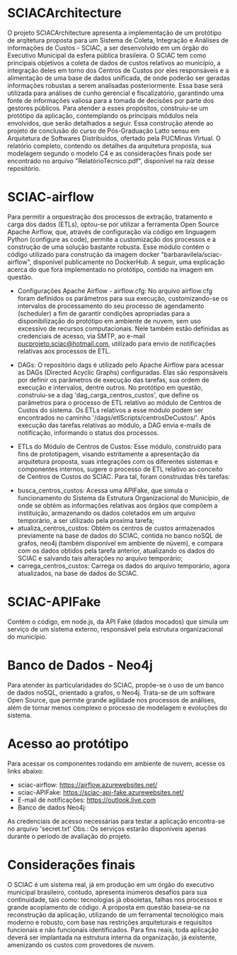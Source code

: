# SCIACArchitecture
O projeto SCIACArchitecture apresenta a implementação de um protótipo de arqitetura proposta para um Sistema de Coleta, Integração e Análises de informações de Custos - SCIAC, a ser desenvolvido em um órgão do Executivo Municipal da esfera pública brasileira.
O SCIAC tem como principais objetivos a coleta de dados de custos relativos ao município, a integração deles em torno dos Centros de Custos por eles responsáveis e a alimentação de uma base de dados unificada, de onde poderão ser geradas informações robustas a serem analisadas posteriormente. Essa base será utilizada para análises de cunho gerencial e fiscalizatório, garantindo uma fonte de informações valiosa para a tomada de decisões por parte dos gestores públicos.
Para atender a esses propósitos, construiu-se um protótipo da aplicação, contemplando os principais módulos nela envolvidos, que serão detalhados a seguir.
Essa construção atende ao projeto de conclusão do curso de Pós-Graduação Latto sensu em Arquitetura de Softwares Distribuídos, ofertado pela PUCMinas Virtual. O relatório completo, contendo os detalhes da arquitetura proposta, sua modelagem segundo o modelo C4 e as considerações finais pode ser encontrado no arquivo "RelatórioTécnico.pdf", disponível na raíz desse repositório.

# SCIAC-airflow
Para permitir a orquestração dos processos de extração, tratamento e carga dos dados (ETLs), optou-se por utilizar a ferramenta Open Source Apache Airflow, que, através de configuração via código em linguagem Python (configure as code), permite a customização dos processos e a construção de uma solução bastante robusta.
Esse módulo contém o código utilizado para construção da imagem docker "barbaravilela/sciac-airflow", disponível publicamente no DockerHub.
A seguir, uma explicação acerca do que fora implementado no protótipo, contido na imagem em questão.

* Configurações Apache Airflow - airflow.cfg:
No arquivo airflow.cfg foram definidos os parâmetros para sua execução, customizando-se os intervalos de processamento do seu processo de agendamento (scheduler) a fim de garantir condições apropriadas para a disponibilização do protótipo em ambiente de nuvem, sem uso excessivo de recursos computacionais.
Nele também estão definidas as credenciais de acesso, via SMTP, ao e-mail pucprojeto.sciac@hotmail.com, utilizado para envio de notificações relativas aos processos de ETL.

* DAGs:
O repositório dags é utilizado pelo Apache Airflow para acessar as DAGs (Directed Acyclic Graphs) configuradas. Elas são responsáveis por definir os parâmetros de execução das tarefas, sua ordem de execução e intervalos, dentre outros.
No protótipo em questão, construiu-se a dag 'dag_carga_centros_custos', que define os parâmetros para o processo de ETL relativo ao módulo de Centros de Custos do sistema.
Os ETLs relativos a esse módulo podem ser encontrados no caminho '/dags/etlScripts/centrosDeCustos/'.
Após execução das tarefas relativas ao módulo, a DAG envia e-mails de notificação, informando o status dos processos.

* ETLs do Módulo de Centros de Custos:
Esse módulo, construído para fins de prototipagem, visando estritamente a apresentação da arquitetura proposta, suas integrações com os diferentes sistemas e componentes internos, sugere o processo de ETL relativo ao conceito de Centros de Custos do SCIAC.
Para tal, foram construídas três tarefas:
- busca_centros_custos: Acessa uma APIFake, que simula o funcionamento do Sistema da Estrutura Organizacional do Município, de onde se obtém as informações relativas aos órgãos que compõem a instituição, armazenando os dados coletados em um arquivo temporário, a ser utilizado pela proxima tarefa;
- atualiza_centros_custos:   Obtém os centros de custos armazenados previamente na base de dados do SCIAC, contida no banco noSQL de grafos, neo4j (também disponível em ambiente de núvem), e compara com os dados obtidos pela tarefa anterior, atualizando os dados do SCIAC e salvando tais alterações no arquivo temporário;
- carrega_centros_custos: Carrega os dados do arquivo temporário, agora atualizados, na base de dados do SCIAC.

# SCIAC-APIFake
Contém o código, em node.js, da API Fake (dados mocados) que simula um serviço de um sistema externo, responsável pela estrutura organizacional do município.

 # Banco de Dados - Neo4j
Para atender às particularidades do SCIAC, propõe-se o uso de um banco de dados noSQL, orientado a grafos, o Neo4j.
Trata-se de um software Open Source, que permite grande agilidade nos processos de análises, além de tornar menos complexo o processo de modelagem e evoluções do sistema.

 # Acesso ao protótipo
Para acessar os componentes rodando em ambiente de nuvem, acesse os links abaixo:

* sciac-airflow: https://airflow.azurewebsites.net/
* sciac-APIFake: https://sciac-api-fake.azurewebsites.net/
* E-mail de notificações: https://outlook.live.com
* Banco de dados Neo4j: 

As credenciais de acesso necessárias para testar a aplicação encontra-se no arquivo 'secret.txt'
Obs.: Os serviços estarão disponíveis apenas durante o período de avaliação do projeto.

 # Considerações finais
 O SCIAC é um sistema real, já em produção em um órgão do executivo municipal brasileiro, contudo, apresenta inúmeros desafios para sua continuidade, tais como: tecnologias já obsoletas, falhas nos processos e grande acoplamento de código.
 A proposta em questão baseia-se na reconstrução da aplicação, utilizando de um ferramental tecnológico mais moderno e robusto, com base nas restrições arquiteturais e requisitos funcionais e não funcionais identificados.
 Para fins reais, toda aplicação deverá ser implantada na estrutura interna da organização, já existente, amenizando os custos com provedores de nuvem. 
